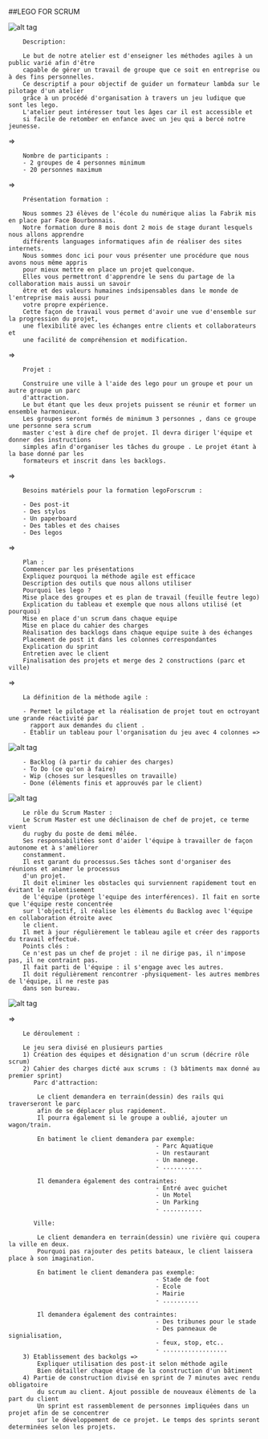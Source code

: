 ##LEGO FOR SCRUM

![alt tag](img/lego.png)



 		Description:

 		Le but de notre atelier est d'enseigner les méthodes agiles à un public varié afin d'être 
 		capable de gérer un travail de groupe que ce soit en entreprise ou à des fins personnelles. 
 		Ce descriptif a pour objectif de guider un formateur lambda sur le pilotage d'un atelier 
 		grâce à un procédé d'organisation à travers un jeu ludique que sont les lego. 
 		L'atelier peut intéresser tout les âges car il est accessible et
 		si facile de retomber en enfance avec un jeu qui a bercé notre jeunesse.

=>

		Nombre de participants :
		- 2 groupes de 4 personnes minimum
		- 20 personnes maximum

=>

		Présentation formation :

		Nous sommes 23 élèves de l'école du numérique alias la Fabrik mis en place par Face Bourbonnais.
		Notre formation dure 8 mois dont 2 mois de stage durant lesquels nous allons apprendre 
		différents languages informatiques afin de réaliser des sites internets.
		Nous sommes donc ici pour vous présenter une procédure que nous avons nous même appris
		pour mieux mettre en place un projet quelconque.
		Elles vous permettront d'apprendre le sens du partage de la collaboration mais aussi un savoir 
		être et des valeurs humaines indsipensables dans le monde de l'entreprise mais aussi pour 
		votre propre expérience.
		Cette façon de travail vous permet d'avoir une vue d'ensemble sur la progression du projet, 
		une flexibilité avec les échanges entre clients et collaborateurs et 
		une facilité de compréhension et modification.

=>
		
		Projet :

		Construire une ville à l'aide des lego pour un groupe et pour un autre groupe un parc 
		d'attraction.
		Le but étant que les deux projets puissent se réunir et former un ensemble harmonieux.
		Les groupes seront formés de minimum 3 personnes , dans ce groupe une personne sera scrum
		master c'est à dire chef de projet. Il devra diriger l'équipe et donner des instructions 
		simples afin d'organiser les tâches du groupe . Le projet étant à la base donné par les 
		formateurs et inscrit dans les backlogs.

=>

		Besoins matériels pour la formation legoForscrum :

 		- Des post-it
 		- Des stylos
 		- Un paperboard
 		- Des tables et des chaises 
 		- Des legos

=>

		Plan : 
    	Commencer par les présentations
    	Expliquez pourquoi la méthode agile est efficace
    	Description des outils que nous allons utiliser
    	Pourquoi les lego ?
    	Mise place des groupes et es plan de travail (feuille feutre lego)
    	Explication du tableau et exemple que nous allons utilisé (et pourquoi)
    	Mise en place d'un scrum dans chaque equipe
    	Mise en place du cahier des charges
    	Réalisation des backlogs dans chaque equipe suite à des échanges
    	Placement de post it dans les colonnes correspondantes
    	Explication du sprint
    	Entretien avec le client 
    	Finalisation des projets et merge des 2 constructions (parc et ville)


=>

		La définition de la méthode agile :

		- Permet le pilotage et la réalisation de projet tout en octroyant une grande réactivité par 
		  rapport aux demandes du client .
		- Établir un tableau pour l'organisation du jeu avec 4 colonnes => 

![alt tag](img/tab.png)

		- Backlog (à partir du cahier des charges)
		- To Do (ce qu'on à faire)
		- Wip (choses sur lesqueslles on travaille)
		- Done (élèments finis et approuvés par le client)
		
![alt tag](img/schema.jpg)

		Le rôle du Scrum Master :
        Le Scrum Master est une déclinaison de chef de projet, ce terme vient
        du rugby du poste de demi mêlée.
        Ses responsabilitées sont d'aider l'équipe à travailler de façon autonome et à s'améliorer 
        constamment. 
        Il est garant du processus.Ses tâches sont d'organiser des réunions et animer le processus 
        d'un projet. 
        Il doit eliminer les obstacles qui surviennent rapidement tout en évitant le ralentisement 
        de l'équipe (protège l'equipe des interférences). Il fait en sorte que l'équipe reste concentrée 
        sur l'objectif, il réalise les élèments du Backlog avec l'équipe en collaboration étroite avec 
        le client. 
        Il met à jour régulièrement le tableau agile et créer des rapports du travail effectué.
		Points clés :
		Ce n'est pas un chef de projet : il ne dirige pas, il n'impose pas, il ne contraint pas.
		Il fait parti de l'équipe : il s'engage avec les autres.
		Il doit régulièrement rencontrer -physiquement- les autres membres de l'équipe, il ne reste pas 
		dans son bureau.

![alt tag](img/scrum.png)

=>

		

		Le déroulement : 

		Le jeu sera divisé en plusieurs parties 
		1) Création des équipes et désignation d'un scrum (décrire rôle scrum)
		2) Cahier des charges dicté aux scrums : (3 bâtiments max donné au premier sprint)
		   Parc d'attraction:

			Le client demandera en terrain(dessin) des rails qui traverseront le parc 
			afin de se déplacer plus rapidement.
			Il pourra également si le groupe a oublié, ajouter un wagon/train.

			En batiment le client demandera par exemple: 
											 - Parc Aquatique
                                             - Un restaurant
                                             - Un manege.
                                             - ...........

			Il demandera également des contraintes:         
											 - Entré avec guichet
                                             - Un Motel
                                             - Un Parking
                                             - ...........
    
		   Ville:

			Le client demandera en terrain(dessin) une rivière qui coupera la ville en deux.
			Pourquoi pas rajouter des petits bateaux, le client laissera place à son imagination.

			En batiment le client demandera pas exemple: 
											 - Stade de foot
                                             - Ecole
                                             - Mairie
                                             - ..........

			Il demandera également des contraintes:      
											 - Des tribunes pour le stade
                                             - Des panneaux de signialisation, 
                                             - feux, stop, etc..
                                             - ..................
		3) Etablissement des backolgs =>
			Expliquer utilisation des post-it selon méthode agile
			Bien détailler chaque étape de la construction d'un bâtiment
		4) Partie de construction divisé en sprint de 7 minutes avec rendu obligatoire
		    du scrum au client. Ajout possible de nouveaux élèments de la part du client 
		    Un sprint est rassemblement de personnes impliquées dans un projet afin de se concentrer 
		    sur le développement de ce projet. Le temps des sprints seront determinées selon les projets.

